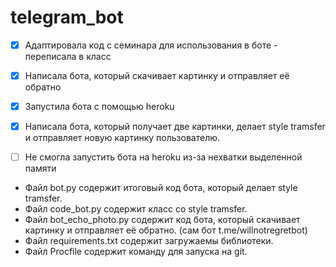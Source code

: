 # telegram_bot

- [x] Адаптировала код с семинара для использования в боте - переписала в класс
- [x] Написала бота, который скачивает картинку и отправляет её обратно
- [x] Запустила бота с помощью heroku
- [x] Написала бота, который получает две картинки, делает style tramsfer и отправляет новую картинку пользователю.
- [ ] Не смогла запустить бота на heroku из-за нехватки выделенной памяти


- Файл bot.py содержит итоговый код бота, который делает style tramsfer.
- Файл code_bot.py содержит класс со style tramsfer.
- Файл bot_echo_photo.py содержит код ботa, который скачивает картинку и отправляет её обратно. (сам бот t.me/willnotregretbot)
- Файл requirements.txt содержит загружаемы библиотеки.
- Файл Procfile содержит команду для запуска на git. 
